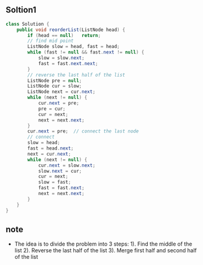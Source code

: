 ## Soltion1
``` java
class Solution {
    public void reorderList(ListNode head) {
        if (head == null)   return;
        // find mid point
        ListNode slow = head, fast = head;
        while (fast != null && fast.next != null) {
            slow = slow.next;
            fast = fast.next.next;
        }
        // reverse the last half of the list
        ListNode pre = null;
        ListNode cur = slow;
        ListNode next = cur.next;
        while (next != null) {
            cur.next = pre;
            pre = cur;
            cur = next;
            next = next.next;
        }
        cur.next = pre;  // connect the last node
        // connect
        slow = head;
        fast = head.next;
        next = cur.next;
        while (next != null) {
            cur.next = slow.next;
            slow.next = cur;
            cur = next;
            slow = fast;
            fast = fast.next;
            next = next.next;
        }
    }
}
```

## note
* The idea is to divide the problem into 3 steps:
1). Find the middle of the list
2). Reverse the last half of the list
3). Merge first half and second half of the list
